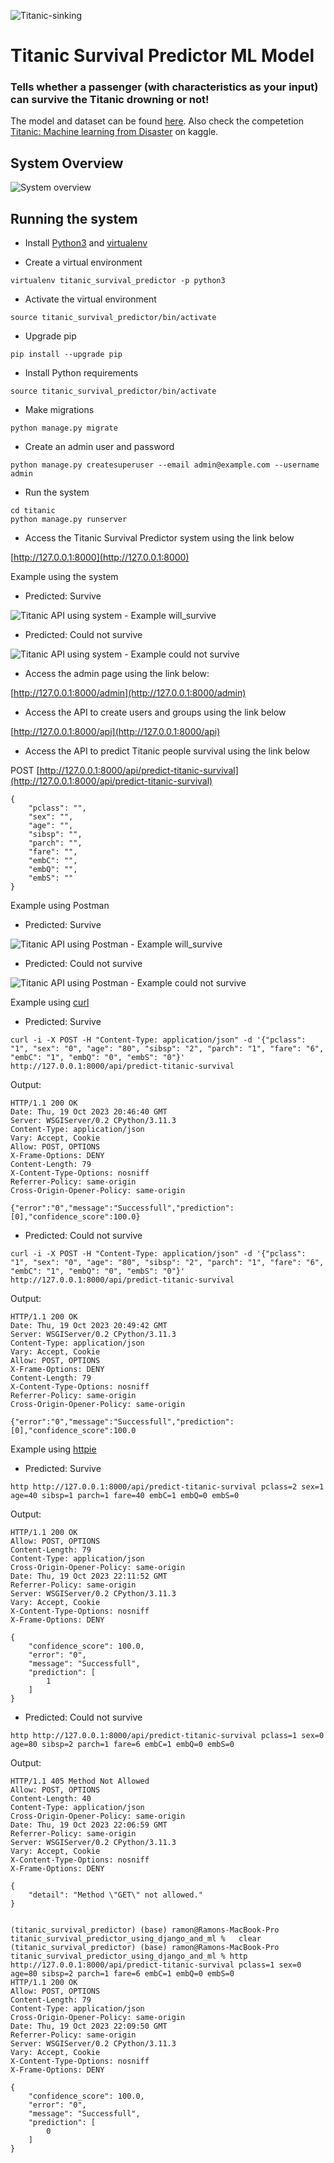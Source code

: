 ![Titanic-sinking](https://github.com/ramonfigueiredo/titanic_survival_predictor_using_django_and_ml/blob/main/images/titanic_image.png)

# Titanic Survival Predictor ML Model 
### Tells whether a passenger (with characteristics as your input) can survive the Titanic drowning or not!

The model and dataset can be found [here](https://github.com/ramonfigueiredo/titanic_survival_predictor_using_django_and_ml/tree/master/model_and_data).
Also check the competetion [Titanic: Machine learning from Disaster](https://www.kaggle.com/c/titanic) on kaggle.


## System Overview
![System overview](https://github.com/ramonfigueiredo/titanic_survival_predictor_using_django_and_ml/blob/main/images/system_overview.jpg)


## Running the system

- Install [Python3](https://www.python.org/downloads/) and [virtualenv](https://virtualenv.pypa.io/en/latest/)

- Create a virtual environment
```
virtualenv titanic_survival_predictor -p python3
```

- Activate the virtual environment
```
source titanic_survival_predictor/bin/activate
```

- Upgrade pip
```
pip install --upgrade pip
```

- Install Python requirements
```
source titanic_survival_predictor/bin/activate
```

- Make migrations

```
python manage.py migrate
```

- Create an admin user and password

```
python manage.py createsuperuser --email admin@example.com --username admin
```

- Run the system
```
cd titanic
python manage.py runserver
```

- Access the Titanic Survival Predictor system using the link below

[http://127.0.0.1:8000](http://127.0.0.1:8000)

Example using the system

- Predicted: Survive

![Titanic API using system - Example will_survive](https://github.com/ramonfigueiredo/titanic_survival_predictor_using_django_and_ml/blob/main/images/titanic_system_input_example_survived.png)

- Predicted: Could not survive

![Titanic API using system - Example could not survive](https://github.com/ramonfigueiredo/titanic_survival_predictor_using_django_and_ml/blob/main/images/titanic_system_input_example_could_not_survive.png)  


- Access the admin page using the link below:

[http://127.0.0.1:8000/admin](http://127.0.0.1:8000/admin)

- Access the API to create users and groups using the link below

[http://127.0.0.1:8000/api](http://127.0.0.1:8000/api)

- Access the API to predict Titanic people survival using the link below

POST [http://127.0.0.1:8000/api/predict-titanic-survival](http://127.0.0.1:8000/api/predict-titanic-survival)
```
{
    "pclass": "",
    "sex": "",
    "age": "",
    "sibsp": "",
    "parch": "",
    "fare": "",
    "embC": "",
    "embQ": "",
    "embS": ""
}
```

Example using Postman

- Predicted: Survive

![Titanic API using Postman - Example will_survive](https://github.com/ramonfigueiredo/titanic_survival_predictor_using_django_and_ml/blob/main/images/titanic_api_using_postman_input_example_survived.png)

- Predicted: Could not survive

![Titanic API using Postman - Example could not survive](https://github.com/ramonfigueiredo/titanic_survival_predictor_using_django_and_ml/blob/main/images/titanic_api_using_postman_input_example_could_not_survive.png)  

Example using [curl](https://curl.se/docs/tutorial.html)

- Predicted: Survive

```
curl -i -X POST -H "Content-Type: application/json" -d '{"pclass": "1", "sex": "0", "age": "80", "sibsp": "2", "parch": "1", "fare": "6", "embC": "1", "embQ": "0", "embS": "0"}' http://127.0.0.1:8000/api/predict-titanic-survival
```

Output:

``` 
HTTP/1.1 200 OK
Date: Thu, 19 Oct 2023 20:46:40 GMT
Server: WSGIServer/0.2 CPython/3.11.3
Content-Type: application/json
Vary: Accept, Cookie
Allow: POST, OPTIONS
X-Frame-Options: DENY
Content-Length: 79
X-Content-Type-Options: nosniff
Referrer-Policy: same-origin
Cross-Origin-Opener-Policy: same-origin

{"error":"0","message":"Successfull","prediction":[0],"confidence_score":100.0}
```

- Predicted: Could not survive

```
curl -i -X POST -H "Content-Type: application/json" -d '{"pclass": "1", "sex": "0", "age": "80", "sibsp": "2", "parch": "1", "fare": "6", "embC": "1", "embQ": "0", "embS": "0"}' http://127.0.0.1:8000/api/predict-titanic-survival
```

Output:

``` 
HTTP/1.1 200 OK
Date: Thu, 19 Oct 2023 20:49:42 GMT
Server: WSGIServer/0.2 CPython/3.11.3
Content-Type: application/json
Vary: Accept, Cookie
Allow: POST, OPTIONS
X-Frame-Options: DENY
Content-Length: 79
X-Content-Type-Options: nosniff
Referrer-Policy: same-origin
Cross-Origin-Opener-Policy: same-origin

{"error":"0","message":"Successfull","prediction":[0],"confidence_score":100.0
```

Example using [httpie](https://httpie.io/docs/cli)

- Predicted: Survive

```
http http://127.0.0.1:8000/api/predict-titanic-survival pclass=2 sex=1 age=40 sibsp=1 parch=1 fare=40 embC=1 embQ=0 embS=0
```

Output:

```
HTTP/1.1 200 OK
Allow: POST, OPTIONS
Content-Length: 79
Content-Type: application/json
Cross-Origin-Opener-Policy: same-origin
Date: Thu, 19 Oct 2023 22:11:52 GMT
Referrer-Policy: same-origin
Server: WSGIServer/0.2 CPython/3.11.3
Vary: Accept, Cookie
X-Content-Type-Options: nosniff
X-Frame-Options: DENY

{
    "confidence_score": 100.0,
    "error": "0",
    "message": "Successfull",
    "prediction": [
        1
    ]
}
```

- Predicted: Could not survive

```
http http://127.0.0.1:8000/api/predict-titanic-survival pclass=1 sex=0 age=80 sibsp=2 parch=1 fare=6 embC=1 embQ=0 embS=0
```

Output:

```
HTTP/1.1 405 Method Not Allowed
Allow: POST, OPTIONS
Content-Length: 40
Content-Type: application/json
Cross-Origin-Opener-Policy: same-origin
Date: Thu, 19 Oct 2023 22:06:59 GMT
Referrer-Policy: same-origin
Server: WSGIServer/0.2 CPython/3.11.3
Vary: Accept, Cookie
X-Content-Type-Options: nosniff
X-Frame-Options: DENY

{
    "detail": "Method \"GET\" not allowed."
}


(titanic_survival_predictor) (base) ramon@Ramons-MacBook-Pro titanic_survival_predictor_using_django_and_ml %   clear
(titanic_survival_predictor) (base) ramon@Ramons-MacBook-Pro titanic_survival_predictor_using_django_and_ml % http http://127.0.0.1:8000/api/predict-titanic-survival pclass=1 sex=0 age=80 sibsp=2 parch=1 fare=6 embC=1 embQ=0 embS=0
HTTP/1.1 200 OK
Allow: POST, OPTIONS
Content-Length: 79
Content-Type: application/json
Cross-Origin-Opener-Policy: same-origin
Date: Thu, 19 Oct 2023 22:09:50 GMT
Referrer-Policy: same-origin
Server: WSGIServer/0.2 CPython/3.11.3
Vary: Accept, Cookie
X-Content-Type-Options: nosniff
X-Frame-Options: DENY

{
    "confidence_score": 100.0,
    "error": "0",
    "message": "Successfull",
    "prediction": [
        0
    ]
}
```